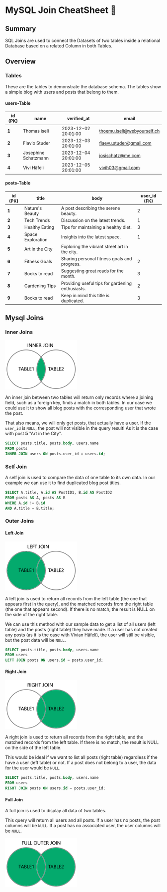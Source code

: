 # MySQL Join CheatSheet 📄

## Summary

SQL Joins are used to connect the Datasets of two tables inside a relational Database based on a related Column in both Tables.

## Overview

### Tables

These are the tables to demonstrate the database schema. The tables show a simple blog with users and posts that belong to them.

#### users-Table

| id (PK) | name                 | verified_at         | email                       |
| ------- | -------------------- | ------------------- | --------------------------- |
| **1**   | Thomas iseli         | 2023-12-02 20:01:00 | thoemu.iseli@webyourself.ch |
| **2**   | Flavio Studer        | 2023-12-03 20:01:00 | flaevu.studer@gmail.com     |
| **3**   | Josephine Schatzmann | 2023-12-04 20:01:00 | josischatz@me.com           |
| **4**   | Vivi Häfeli          | 2023-12-05 20:01:00 | vivih03@gmail.com           |

#### posts-Table

| id (PK) | title             | body                                             | user_id (FK) |
| ------- | ----------------- | ------------------------------------------------ | ------------ |
| **1**   | Nature's Beauty   | A post describing the serene beauty.             | 2            |
| **2**   | Tech Trends       | Discussion on the latest trends.                 | 1            |
| **3**   | Healthy Eating    | Tips for maintaining a healthy diet.             | 3            |
| **4**   | Space Exploration | Insights into the latest space.                  | 1            |
| **5**   | Art in the City   | Exploring the vibrant street art in the city.    |              |
| **6**   | Fitness Goals     | Sharing personal fitness goals and progress.     | 2            |
| **7**   | Books to read     | Suggesting great reads for the month.            | 3            |
| **8**   | Gardening Tips    | Providing useful tips for gardening enthusiasts. | 2            |
| **9**   | Books to read     | Keep in mind this title is duplicated.           | 3            |

## Mysql Joins

### Inner Joins

![Alt text](/assets/inner-join.png)

An inner join between two tables will return only records where a joining field, such as a foreign key, finds a match in both tables.
In our case we could use it to show all blog posts with the corresponding user that wrote the post.

That also means, we will only get posts, that actually have a user. If the `user_id` is `NULL`, the post will not visible in the query result! As it is the case with post **5** "Art in the City".

```sql
SELECT posts.title, posts.body, users.name
FROM posts
INNER JOIN users ON posts.user_id = users.id;
```

### Self Join

A self join is used to compare the data of one table to its own data.
In our example we can use it to find duplicated blog post titles.

```sql
SELECT A.title, A.id AS PostID1, B.id AS PostID2
FROM posts AS A, posts AS B
WHERE A.id != B.id
AND A.title = B.title;

```

### Outer Joins

#### Left Join

![Alt text](/assets/left-join.png)

A left join is used to return all records from the left table (the one that appears first in the query), and the matched records from the right table (the one that appears second). If there is no match, the result is NULL on the side of the right table.

We can use this method with our sample data to get a list of all users (left table) and the posts (right table) they have made. If a user has not created any posts (as it is the case with Vivian Häfeli), the user will still be visible, but the post data will be `NULL`.

```sql
SELECT posts.title, posts.body, users.name
FROM users
LEFT JOIN posts ON users.id = posts.user_id;

```

#### Right Join

![Alt text](/assets/right-join.png)

A right join is used to return all records from the right table, and the matched records from the left table. If there is no match, the result is NULL on the side of the left table.

This would be ideal if we want to list all posts (right table) regardless if the have a user (left table) or not. If a post does not belong to a user, the data for the user would be `NULL`.

```sql
SELECT posts.title, posts.body, users.name
FROM users
RIGHT JOIN posts ON users.id = posts.user_id;
```

#### Full Join

A full join is used to display all data of two tables.

This query will return all users and all posts. If a user has no posts, the post columns will be `NULL`. If a post has no associated user, the user columns will be `NULL`.

![Alt text](/assets/outer-join.png)
